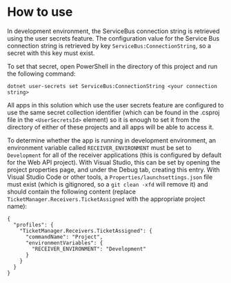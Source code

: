 ﻿# How to use

In development environment, the ServiceBus connection string is retrieved using the user secrets feature. The configuration value for the Service Bus connection string is retrieved by key `ServiceBus:ConnectionString`, so a secret with this key must exist.

To set that secret, open PowerShell in the directory of this project and run the following command:

    dotnet user-secrets set ServiceBus:ConnectionString <your connection string>

All apps in this solution which use the user secrets feature are configured to use the same secret collection identifier (which can be found in the .csproj file in the `<UserSecretsId>` element) so it is enough to set it from the directory of either of these projects and all apps will be able to access it.

To determine whether the app is running in development environment, an environment variable called `RECEIVER_ENVIRONMENT` must be set to `Development` for all of the receiver applications (this is configured by default for the Web API project). With Visual Studio, this can be set by opening the project properties page, and under the Debug tab, creating this entry. With Visual Studio Code or other tools, a `Properties/launchsettings.json` file must exist (which is gitignored, so a `git clean -xfd` will remove it) and should contain the following content (replace `TicketManager.Receivers.TicketAssigned` with the appropriate project name):

    {
      "profiles": {
        "TicketManager.Receivers.TicketAssigned": {
          "commandName": "Project",
          "environmentVariables": {
            "RECEIVER_ENVIRONMENT": "Development"
          }
        }
      }
    }

